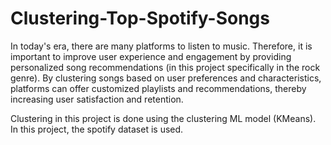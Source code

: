 # Clustering-Top-Spotify-Songs

In today's era, there are many platforms to listen to
music. Therefore, it is important to improve user
experience and engagement by providing personalized
song recommendations (in this project specifically in the
rock genre).
By clustering songs based on user preferences and
characteristics, platforms can offer customized playlists
and recommendations, thereby increasing user
satisfaction and retention.

Clustering in this project is done using the clustering ML model (KMeans). 
In this project, the spotify dataset is used.
